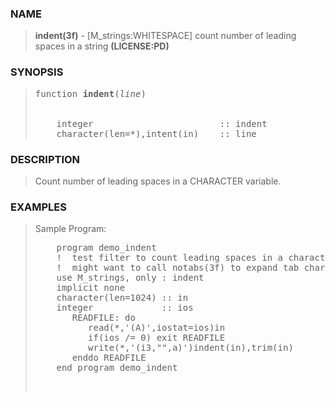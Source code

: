 <?
<body>
  <a name="top"></a>
  <div id="Container">
    <div id="Content">
      <div class="c50">
      </div><a name="0"></a>
      <h3><a name="0">NAME</a></h3>
      <blockquote>
        <b>indent(3f)</b> - [M_strings:WHITESPACE] count number of leading spaces in a string <b>(LICENSE:PD)</b>
      </blockquote><a name="contents"></a>
      <h3><a name="6">SYNOPSIS</a></h3>
      <blockquote>
        <pre>
function <b>indent</b>(<i>line</i>)
<br />
    integer                        :: indent
    character(len=*),intent(in)    :: line
</pre>
      </blockquote><a name="2"></a>
      <h3><a name="2">DESCRIPTION</a></h3>
      <blockquote>
        Count number of leading spaces in a CHARACTER variable.
      </blockquote><a name="3"></a>
      <h3><a name="3">EXAMPLES</a></h3>
      <blockquote>
        Sample Program:
        <pre>
    program demo_indent
    !  test filter to count leading spaces in a character variable
    !  might want to call notabs(3f) to expand tab characters
    use M_strings, only : indent
    implicit none
    character(len=1024) :: in
    integer             :: ios
       READFILE: do
          read(*,'(A)',iostat=ios)in
          if(ios /= 0) exit READFILE
          write(*,'(i3,"",a)')indent(in),trim(in)
       enddo READFILE
    end program demo_indent
<br />
</pre>
      </blockquote><a name="4"></a>
    </div>
  </div>
</body>
